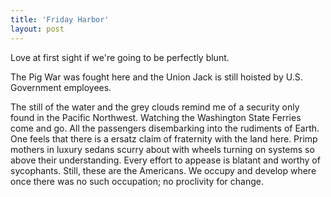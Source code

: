 ```yaml
---
title: 'Friday Harbor'
layout: post
---
```


Love at first sight if we're going to be perfectly blunt.

The Pig War was fought here and the Union Jack is still hoisted by U.S. Government employees. 

The still of the water and the grey clouds remind me of a security only found in the Pacific Northwest. Watching the Washington State Ferries come and go. All the passengers disembarking into the rudiments of Earth. One feels that there is a ersatz claim of fraternity with the land here. Primp mothers in luxury sedans scurry about with wheels turning on systems so above their understanding. Every effort to appease is blatant and worthy of sycophants. Still, these are the Americans. We occupy and develop where once there was no such occupation; no proclivity for change.


